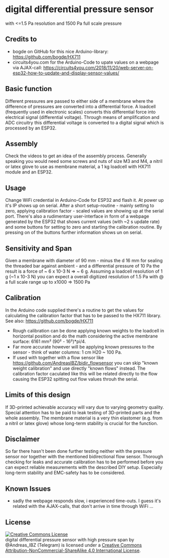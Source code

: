 # digital differential pressure sensor
with <=1.5 Pa resolution and 1500 Pa full scale pressure

## Credits to
+ bogde on GitHub for this nice Arduino-library: https://github.com/bogde/HX711 
+ circuits4you.com for the Arduino-Code to upate values on a webpage via AJAX-call: https://circuits4you.com/2018/11/20/web-server-on-esp32-how-to-update-and-display-sensor-values/

## Basic function
Different pressures are passed to either side of a membrane where the difference of pressures are converted into a differential force. A loadcell (frequently used in electronic scales) converts this differential force into electrical signal (differential voltage). Through means of amplification and ADC circuitry this differential voltage is converted to a digital signal which is processed by an ESP32. 

## Assembly
Check the videos to get an idea of the assembly process. Generally speaking you would need some screws and nuts of size M3 and M4, a nitril or latex glove to use as membrane material, a 1 kg loadcell with HX711 module and an ESP32. 

## Usage
Change WiFi credential in Arduino-Code for ESP32 and flash it. At power up it's IP shows up on serial. After a short setup-routine - mainly setting to zero, applying calibration factor - scaled values are showing up at the serial port. There's also a rudimentary user-interface in form of a webpage generated by the ESP32 that shows current values (with ~2 s update rate) and some buttons for setting to zero and starting the calibration routine. By pressing on of the buttons further information shows un on serial.

## Sensitivity and Span
Given a membrane with diameter of 90 mm - minus the d 16 mm for sealing the threaded bar against ambient - and a differential pressure of 10 Pa the result is a force of ~ 6 x 10-3 N => ~ 6 g. Assuming a loadcell resolution of 1 g (~1 x 10-3 N) you can expect a overall digitized resolution of 1.5 Pa with @ a full scale range up to x1000 => 1500 Pa

## Calibration
In the Arduino code supplied there's a routine to get the values for calculating the calibration factor that has to be passed to the HX711 library. See also: https://github.com/bogde/HX711
+ Rough calibration can be done applying known weights to the loadcell in horizontal position and do the math considering the  active membrane surface: 6161 mm² (90² - 16²)*pi/4. 
+ Far more accurate however will be applying known pressures to the sensor - think of water columns: 1 cm H20 ~ 100 Pa. 
+ If used with together with a flow sensor like https://github.com/AndreasIBZ/bidir_flowsensor you can skip "known weight calibration" and use directly "known flows" instead. The calibration factor caculated like this will be related directly to the flow causing the ESP32 spitting out flow values throuh the serial.

## Limits of this design
If 3D-printed achievable accuracy will vary due to varying geometry quality. Special attention has to be paid to leak testing of 3D-printed parts and the whole assembly. The membrane material is a very thin elastomer (e.g. from a nitril or latex glove) whose long-term stability is crucial for the function. 

## Disclaimer

So far there hasn't been done further testing neither with the pressure sensor nor together with the mentioned bidirectional flow sensor. Thorough checking for leaks and accurate calibration has to be performed before you can expect reliable measurements with the described DIY setup. Especially long-term stability and EMC-safety has to be considered. 

## Known Issues
+ sadly the webpage responds slow, i experienced time-outs. I guess it's related with the AJAX-calls, that don't arrive in time through WiFi ...

## License
<a rel="license" href="http://creativecommons.org/licenses/by-nc-sa/4.0/"><img alt="Creative Commons License" style="border-width:0" src="https://i.creativecommons.org/l/by-nc-sa/4.0/88x31.png" /></a><br /><span xmlns:dct="http://purl.org/dc/terms/" href="http://purl.org/dc/dcmitype/Text" property="dct:title" rel="dct:type">digital differential pressure sensor with high pressure span</span> by <span xmlns:cc="http://creativecommons.org/ns#" property="cc:attributionName">@Andreas_IBZ (Telegram)</span> is licensed under a <a rel="license" href="http://creativecommons.org/licenses/by-nc-sa/4.0/">Creative Commons Attribution-NonCommercial-ShareAlike 4.0 International License</a>.
